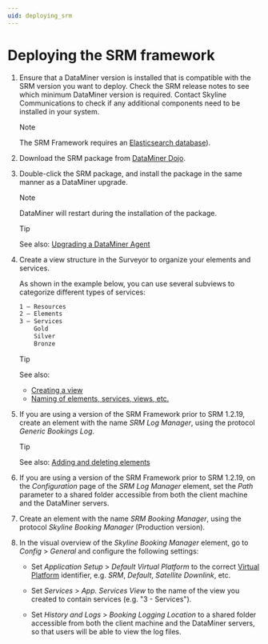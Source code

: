 ```yaml
---
uid: deploying_srm
---
```


# Deploying the SRM framework

1. Ensure that a DataMiner version is installed that is compatible with the SRM version you want to deploy. Check the SRM release notes to see which minimum DataMiner version is required. Contact Skyline Communications to check if any additional components need to be installed in your system.

   > [!NOTE]
   > The SRM Framework requires an [Elasticsearch database](xref:Elasticsearch_database)).

1. Download the SRM package from [DataMiner Dojo](https://community.dataminer.services/downloads/).

1. Double-click the SRM package, and install the package in the same manner as a DataMiner upgrade.

   > [!NOTE]
   > DataMiner will restart during the installation of the package.

   > [!TIP]
   > See also: [Upgrading a DataMiner Agent](xref:Upgrading_a_DataMiner_Agent)

1. Create a view structure in the Surveyor to organize your elements and services.

   As shown in the example below, you can use several subviews to categorize different types of services:

   ```txt
   1 – Resources
   2 – Elements
   3 – Services
       Gold
       Silver
       Bronze
   ```

   > [!TIP]
   > See also:
   > - [Creating a view](xref:Managing_views#creating-a-view)
   > - [Naming of elements, services, views, etc.](xref:NamingConventions#naming-of-elements-services-views-etc)

1. If you are using a version of the SRM Framework prior to SRM 1.2.19, create an element with the name *SRM Log Manager*, using the protocol *Generic Bookings Log*.

   > [!TIP]
   > See also: [Adding and deleting elements](xref:Adding_and_deleting_elements)

1. If you are using a version of the SRM Framework prior to SRM 1.2.19, on the *Configuration* page of the *SRM Log Manager* element, set the *Path* parameter to a shared folder accessible from both the client machine and the DataMiner servers.

1. Create an element with the name *SRM Booking Manager*, using the protocol *Skyline Booking Manager* (Production version).

1. In the visual overview of the *Skyline Booking Manager* element, go to *Config* > *General* and configure the following settings:

   - Set *Application Setup* > *Default Virtual Platform* to the correct [Virtual Platform](xref:srm_instantiations#virtual-platform) identifier, e.g. *SRM*, *Default*, *Satellite Downlink*, etc.

   - Set *Services* > *App. Services View* to the name of the view you created to contain services (e.g. "3 - Services").

   - Set *History and Logs* > *Booking Logging Location* to a shared folder accessible from both the client machine and the DataMiner servers, so that users will be able to view the log files.
